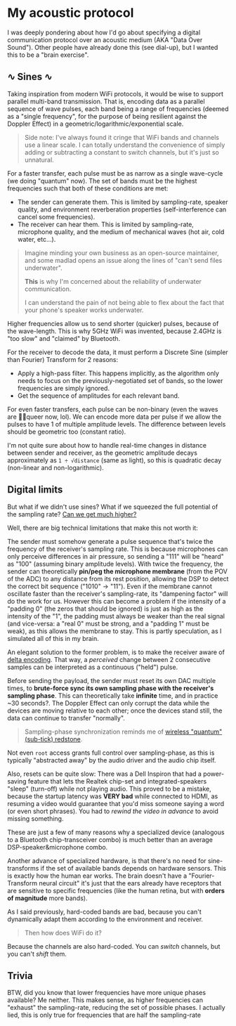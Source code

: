 # My acoustic protocol
I was deeply pondering about how I'd go about specifying a digital communication protocol over an acoustic medium (AKA "Data Over Sound"). Other people have already done this (see dial-up), but I wanted this to be a "brain exercise".

## ∿ Sines ∿
Taking inspiration from modern WiFi protocols, it would be wise to support parallel multi-band transmission. That is, encoding data as a parallel sequence of wave pulses, each band being a range of frequencies (deemed as a "single frequency", for the purpose of being resilient against the Doppler Effect) in a geometric/logarithmic/exponential scale. 

> Side note:
> I've always found it cringe that WiFi bands and channels use a linear scale.
> I can totally understand the convenience of simply adding or subtracting a constant to switch channels, but it's just so unnatural.

For a faster transfer, each pulse must be as narrow as a single wave-cycle (we doing "quantum" now). The set of bands must be the highest frequencies such that both of these conditions are met:
- The sender can generate them. This is limited by sampling-rate, speaker quality, and environment reverberation properties (self-interference can cancel some frequencies).
- The receiver can hear them. This is limited by sampling-rate, microphone quality, and the medium of mechanical waves (hot air, cold water, etc...).

> Imagine minding your own business as an open-source maintainer, and some madlad opens an issue along the lines of "can't send files underwater".
> 
> **This** is why I'm concerned about the reliability of underwater communication.
> 
> I can understand the pain of not being able to flex about the fact that your phone's speaker works underwater.

Higher frequencies allow us to send shorter (quicker) pulses, because of the wave-length. This is why 5GHz WiFi was invented, because 2.4GHz is "too slow" and "claimed" by Bluetooth.

For the receiver to decode the data, it must perform a Discrete Sine (simpler than Fourier) Transform for 2 reasons:
- Apply a high-pass filter. This happens implicitly, as the algorithm only needs to focus on the previously-negotiated set of bands, so the lower frequencies are simply ignored.
- Get the sequence of amplitudes for each relevant band.

For even faster transfers, each pulse can be non-binary (even the waves are 🏳️‍🌈queer now, lol). We can encode more data per pulse if we allow the pulses to have 1 of multiple amplitude levels. The difference between levels should be geometric too (constant ratio).

I'm not quite sure about how to handle real-time changes in distance between sender and receiver, as the geometric amplitude decays approximately as `1 ÷ √distance` (same as light), so this is quadratic decay (non-linear and non-logarithmic).

## Digital limits
But what if we didn't use sines? What if we squeezed the full potential of the sampling rate? [Can we get much higher?](https://youtu.be/gWo12TtN9Kk)

Well, there are big technical limitations that make this not worth it:

The sender must somehow generate a pulse sequence that's twice the frequency of the receiver's sampling rate. This is because microphones can only perceive differences in air pressure, so sending a "111" will be "heard" as "100" (assuming binary amplitude levels). With twice the frequency, the sender can theoretically **pin/peg the microphone membrane** (from the POV of the ADC) to any distance from its rest position, allowing the DSP to detect the correct bit sequence ("1010" -> "11"). Even if the membrane cannot oscillate faster than the receiver's sampling-rate, its "dampening factor" will do the work for us. However this can become a problem if the intensity of a "padding 0" (the zeros that should be ignored) is just as high as the intensity of the "1", the padding must always be weaker than the real signal (and vice-versa: a "real 0" must be strong, and a "padding 1" must be weak), as this allows the membrane to stay. This is partly speculation, as I simulated all of this in my brain.

An elegant solution to the former problem, is to make the receiver aware of [delta encoding](https://en.wikipedia.org/wiki/Delta_encoding). That way, a _perceived_ change between 2 consecutive samples can be interpreted as a continuous ("held") pulse.

Before sending the payload, the sender must reset its own DAC multiple times, to **brute-force sync its own sampling phase with the receiver's sampling phase**. This can theoretically take **infinite** time, and in practice ~30 seconds?. The Doppler Effect can only corrupt the data while the devices are moving relative to each other; once the devices stand still, the data can continue to transfer "normally".

> Sampling-phase synchronization reminds me of [wireless "quantum" (sub-tick) redstone](https://youtu.be/sBNuqZKa_Lw).

Not even `root` access grants full control over sampling-phase, as this is typically "abstracted away" by the audio driver and the audio chip itself.

Also, resets can be quite slow: There was a Dell Inspiron that had a power-saving feature that lets the Realtek chip-set and integrated-speakers "sleep" (turn-off) while not playing audio. This proved to be a mistake, because the startup latency was **VERY bad** while connected to HDMI, as resuming a video would guarantee that you'd miss someone saying a word (or even short phrases). You had to _rewind the video in advance_ to avoid missing something.

These are just a few of many reasons why a specialized device (analogous to a Bluetooth chip-transceiver combo) is much better than an average DSP-speaker&microphone combo.

Another advance of specialized hardware, is that there's no need for sine-transforms if the set of available bands depends on hardware sensors. This is exactly how the human ear works. The brain doesn't have a "Fourier-Transform neural circuit" it's just that the ears already have receptors that are sensitive to specific frequencies (like the human retina, but with **orders of magnitude** more bands).

As I said previously, hard-coded bands are bad, because you can't dynamically adapt them according to the environment and receiver.

> Then how does WiFi do it?

Because the channels are also hard-coded. You can _switch_ channels, but you can't _shift_ them.

## Trivia
BTW, did you know that lower frequencies have more unique phases available? Me neither. This makes sense, as higher frequencies can "exhaust" the sampling-rate, reducing the set of possible phases. I actually lied, this is only true for frequencies that are half the sampling-rate 

